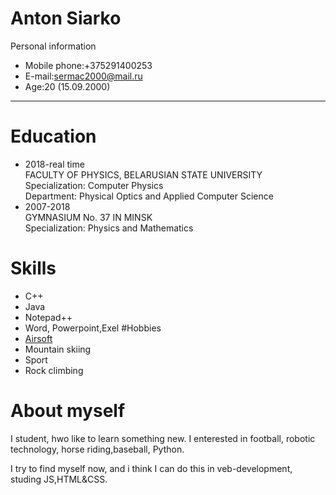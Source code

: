 # Anton Siarko


Personal information
- Mobile phone:+375291400253
- E-mail:sermac2000@mail.ru
- Age:20 (15.09.2000)
------
# Education
- 2018-real time<br>
FACULTY OF PHYSICS, BELARUSIAN STATE UNIVERSITY <br>
Specialization: Computer Physics<br>
Department: Physical Optics and Applied Computer Science<br>
- 2007-2018 <br>
GYMNASIUM No. 37 IN MINSK <br>
Specialization: Physics and Mathematics
# Skills
- C++
- Java
- Notepad++
- Word, Powerpoint,Exel
#Hobbies
- [Airsoft](https://www.instagram.com/mr.okres/)
- Mountain skiing
- Sport
- Rock climbing
# About myself
I student, hwo like to learn something new. I enterested in football, robotic technology,
 horse riding,baseball, Python.

I try to find myself now, and i think I can do this in veb-development, studing JS,HTML&CSS.






